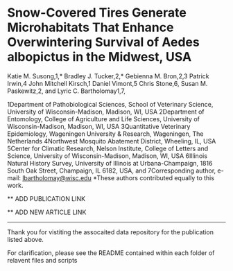 # Snow-Covered Tires Generate Microhabitats That Enhance Overwintering Survival of Aedes albopictus in the Midwest, USA

Katie M. Susong,1,* Bradley J. Tucker,2,* Gebienna M. Bron,2,3 Patrick Irwin,4
John Mitchell Kirsch,1 Daniel Vimont,5 Chris Stone,6, Susan M. Paskewitz,2, and
Lyric C. Bartholomay1,7,

1Department of Pathobiological Sciences, School of Veterinary Science, University of Wisconsin-Madison, Madison, WI, USA
2Department of Entomology, College of Agriculture and Life Sciences, University of Wisconsin-Madison, Madison, WI, USA
3Quantitative Veterinary Epidemiology, Wageningen University & Research, Wageningen, The Netherlands 4Northwest Mosquito
Abatement District, Wheeling, IL, USA 5Center for Climatic Research, Nelson Institute, College of Letters and Science, University of
Wisconsin-Madison, Madison, WI, USA 6Illinois Natural History Survey, University of Illinois at Urbana-Champaign, 1816 South Oak
Street, Champaign, IL 6182, USA, and 7Corresponding author, e-mail: lbartholomay@wisc.edu
*These authors contributed equally to this work.

** ADD PUBLICATION LINK

** ADD NEW ARTICLE LINK 
_______________________________________
Thank you for vistiting the assocaited data repository for the publication listed above.

For clarification, please see the README contained within each folder of relavent files and scripts


